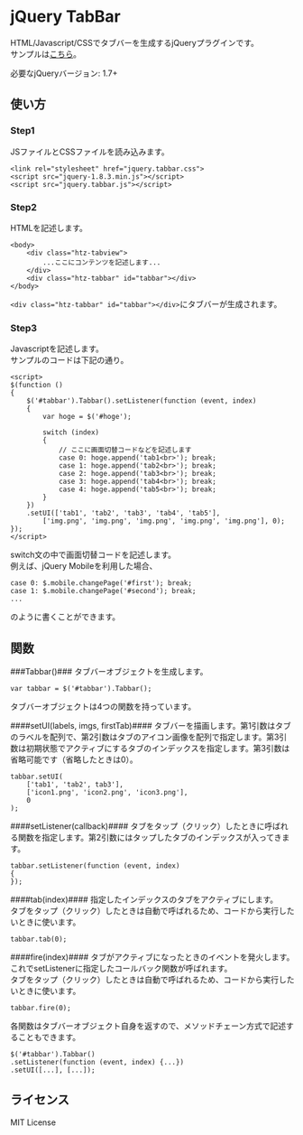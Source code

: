 jQuery TabBar
======================
HTML/Javascript/CSSでタブバーを生成するjQueryプラグインです。  
サンプルは[こちら](http://hituzi-ando.sakura.ne.jp/github/jquerytabbar/sample.html)。

必要なjQueryバージョン: 1.7+

使い方
---
### Step1 ###
JSファイルとCSSファイルを読み込みます。  
	
    <link rel="stylesheet" href="jquery.tabbar.css">
    <script src="jquery-1.8.3.min.js"></script>
    <script src="jquery.tabbar.js"></script>
 
### Step2 ###
HTMLを記述します。  

    <body>
        <div class="htz-tabview">
            ...ここにコンテンツを記述します...
        </div>
        <div class="htz-tabbar" id="tabbar"></div>
    </body>

`<div class="htz-tabbar" id="tabbar"></div>`にタブバーが生成されます。

### Step3 ###
Javascriptを記述します。  
サンプルのコードは下記の通り。

    <script>
    $(function ()
    {
        $('#tabbar').Tabbar().setListener(function (event, index)
        {
            var hoge = $('#hoge');

            switch (index)
            {
                // ここに画面切替コードなどを記述します
                case 0: hoge.append('tab1<br>'); break;
                case 1: hoge.append('tab2<br>'); break;
                case 2: hoge.append('tab3<br>'); break;
                case 3: hoge.append('tab4<br>'); break;
                case 4: hoge.append('tab5<br>'); break;
            }
        })
        .setUI(['tab1', 'tab2', 'tab3', 'tab4', 'tab5'],
            ['img.png', 'img.png', 'img.png', 'img.png', 'img.png'], 0);
    });
    </script>

switch文の中で画面切替コードを記述します。  
例えば、jQuery Mobileを利用した場合、

    case 0: $.mobile.changePage('#first'); break;
    case 1: $.mobile.changePage('#second'); break;
    ...

のように書くことができます。

関数
---
###Tabbar()###
タブバーオブジェクトを生成します。

    var tabbar = $('#tabbar').Tabbar();

タブバーオブジェクトは4つの関数を持っています。

####setUI(labels, imgs, firstTab)####
タブバーを描画します。第1引数はタブのラベルを配列で、第2引数はタブのアイコン画像を配列で指定します。第3引数は初期状態でアクティブにするタブのインデックスを指定します。第3引数は省略可能です（省略したときは0）。

    tabbar.setUI(
        ['tab1', 'tab2', tab3'], 
        ['icon1.png', 'icon2.png', 'icon3.png'], 
        0
    );

####setListener(callback)####
タブをタップ（クリック）したときに呼ばれる関数を指定します。第2引数にはタップしたタブのインデックスが入ってきます。

    tabbar.setListener(function (event, index)
    {
    });

####tab(index)####
指定したインデックスのタブをアクティブにします。  
タブをタップ（クリック）したときは自動で呼ばれるため、コードから実行したいときに使います。

    tabbar.tab(0);

####fire(index)####
タブがアクティブになったときのイベントを発火します。これでsetListenerに指定したコールバック関数が呼ばれます。  
タブをタップ（クリック）したときは自動で呼ばれるため、コードから実行したいときに使います。

    tabbar.fire(0);

各関数はタブバーオブジェクト自身を返すので、メソッドチェーン方式で記述することもできます。

    $('#tabbar').Tabbar()
    .setListener(function (event, index) {...})
    .setUI([...], [...]);

ライセンス
----
MIT License